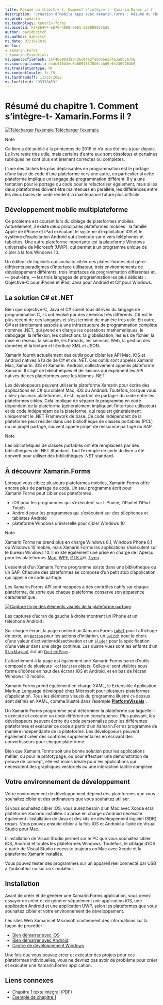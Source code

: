 ```yaml
---
title: Résumé du chapitre 1. Comment s’intègre-t- Xamarin.Forms il ?
description: 'Création d’Mobile Apps avec Xamarin.Forms : Résumé du chapitre 1. Comment s’intègre-t- Xamarin.Forms il ?'
ms.prod: xamarin
ms.technology: xamarin-forms
ms.assetid: F3F864FF-EE70-49D0-90D1-388889037625
author: davidbritch
ms.author: dabritch
ms.date: 07/19/2018
no-loc:
- Xamarin.Forms
- Xamarin.Essentials
ms.openlocfilehash: 1af4b990d388436c04a2feb0abe3d4e3a8bc6756
ms.sourcegitcommit: ebdc016b3ec0b06915170d0cbbd9e0e2469763b9
ms.translationtype: MT
ms.contentlocale: fr-FR
ms.lasthandoff: 11/05/2020
ms.locfileid: "93370453"
---
```

# <a name="summary-of-chapter-1-how-does-no-locxamarinforms-fit-in"></a>Résumé du chapitre 1. Comment s’intègre-t- Xamarin.Forms il ?

[![Télécharger l’exemple](~/media/shared/download.png) Télécharger l’exemple](https://github.com/xamarin/xamarin-forms-book-samples/tree/master/Chapter01)

> [!NOTE]
> Ce livre a été publié à la printemps de 2016 et n’a pas été mis à jour depuis. Le livre reste très utile, mais certains d’entre eux sont obsolètes et certaines rubriques ne sont plus entièrement correctes ou complètes.

L’une des tâches les plus déplaisantes en programmation est le portage d’une base de code d’une plateforme vers une autre, en particulier si cette plateforme implique un langage de programmation différent. Il y a une tentation pour le portage du code pour le refactoriser également, mais si les deux plateformes doivent être maintenues en parallèle, les différences entre les deux bases de code rendent la maintenance future plus difficile.

## <a name="cross-platform-mobile-development"></a>Développement mobile multiplateforme

Ce problème est courant lors du ciblage de plateformes mobiles. Actuellement, il existe deux principales plateformes mobiles : la famille Apple de iPhone et iPad exécutant le système d’exploitation iOS et le système d’exploitation Android qui s’exécute sur divers téléphones et tablettes. Une autre plateforme importante est la plateforme Windows universelle de Microsoft (UWP), qui permet à un programme unique de cibler à la fois Windows 10.

Un éditeur de logiciels qui souhaite cibler ces plates-formes doit gérer différents paradigmes d’interface utilisateur, trois environnements de développement différents, trois interfaces de programmation différentes et, &mdash; peut-être, &mdash; les trois langages de programmation les plus délicats : Objective-C pour iPhone et iPad, Java pour Android et C# pour Windows.

## <a name="the-c-and-net-solution"></a>La solution C# et .NET

Bien que objective-C, Java et C# soient tous dérivés du langage de programmation C, ils ont évolué par des chemins très différents. C# est le plus récent de ces langages et s’est terminé de manière très utile. En outre, C# est étroitement associé à une infrastructure de programmation complète nommée .NET, qui prend en charge les opérations mathématiques, le débogage, la réflexion, les collections, la globalisation, les e/s de fichier, la mise en réseau, la sécurité, les threads, les services Web, la gestion des données et la lecture et l’écriture XML et JSON.

Xamarin fournit actuellement des outils pour cibler les API Mac, iOS et Android natives à l’aide de C# et de .NET. Ces outils sont appelés Xamarin. Mac, Xamarin. iOS et Xamarin. Android, collectivement appelés plateforme Xamarin. Il s’agit de bibliothèques et de liaisons qui expriment les API natives de ces plateformes avec les idiomes .NET.

Les développeurs peuvent utiliser la plateforme Xamarin pour écrire des applications en C# qui ciblent Mac, iOS ou Android. Toutefois, lorsque vous ciblez plusieurs plateformes, il est important de partager du code entre les plateformes cibles. Cela implique de séparer le programme en code dépendant de la plateforme (généralement impliquant l’interface utilisateur) et du code indépendant de la plateforme, qui requiert généralement uniquement le .NET Framework de base. Ce code indépendant de la plateforme peut résider dans une bibliothèque de classes portables (PCL) ou un projet partagé, souvent appelé projet de ressource partagé ou SAP.

> [!NOTE]
> Les bibliothèques de classes portables ont été remplacées par des bibliothèques de .NET Standard. Tout l’exemple de code du livre a été converti pour utiliser des bibliothèques .NET standard.

## <a name="introducing-no-locxamarinforms"></a>À découvrir Xamarin.Forms

Lorsque vous ciblez plusieurs plateformes mobiles, Xamarin.Forms offre encore plus de partage de code. Un seul programme écrit pour Xamarin.Forms peut cibler ces plateformes :

- iOS pour les programmes qui s’exécutent sur l’iPhone, l’iPad et l’iPod Touch
- Android pour les programmes qui s’exécutent sur des téléphones et tablettes Android
- plateforme Windows universelle pour cibler Windows 10

> [!NOTE]
> Xamarin.Forms ne prend plus en charge Windows 8.1, Windows Phone 8,1 ou Windows 10 mobile, mais Xamarin.Forms les applications s’exécutent sur le bureau Windows 10. Il existe également une prise en charge de l’Aperçu pour les plateformes [Mac](~/xamarin-forms/platform/other/mac.md), [WPF](~/xamarin-forms/platform/other/wpf.md), [GTK #](~/xamarin-forms/platform/other/gtk.md)et [Tizen](~/xamarin-forms/platform/other/tizen.md) .

L’essentiel d’un Xamarin.Forms programme existe dans une bibliothèque ou un SAP. Chacune des plateformes se compose d’un petit stub d’application qui appelle ce code partagé.

Les Xamarin.Forms API sont mappées à des contrôles natifs sur chaque plateforme, de sorte que chaque plateforme conserve son apparence caractéristique :

[![Capture triple des éléments visuels de la plateforme partage](images/ch01fg03-small.png "::: No-Loc (Xamarin. Forms) ::: contrôles sur chaque plateforme")](images/ch01fg03-large.png#lightbox "::: No-Loc (Xamarin. Forms) ::: contrôles sur chaque plateforme")

Les captures d’écran de gauche à droite montrent un iPhone et un téléphone Android :

Sur chaque écran, la page contient un Xamarin.Forms [`Label`](xref:Xamarin.Forms.Label) pour l’affichage de texte, un [`Button`](xref:Xamarin.Forms.Button) pour les actions d’initiation, un [`Switch`](xref:Xamarin.Forms.Switch) pour le choix d’une valeur d’activation/désactivation et un [`Slider`](xref:Xamarin.Forms.Slider) pour la spécification d’une valeur dans une plage continue. Les quatre vues sont les enfants d’un [`StackLayout`](xref:Xamarin.Forms.StackLayout) sur un [`ContentPage`](xref:Xamarin.Forms.ContentPage) .

L’attachement à la page est également une Xamarin.Forms barre d’outils composée de plusieurs [`ToolbarItem`](xref:Xamarin.Forms.ToolbarItem) objets. Celles-ci sont visibles sous forme d’icônes en haut des écrans iOS et Android, et en bas de l’écran Windows 10 mobile.

Xamarin.Forms prend également en charge XAML, le Extensible Application Markup Language développé chez Microsoft pour plusieurs plateformes d’application. Tous les éléments visuels du programme illustré ci-dessus sont définis en XAML, comme illustré dans l’exemple [**PlatformVisuals**](https://github.com/xamarin/xamarin-forms-book-samples/tree/master/Chapter01/PlatformVisuals) .

Un Xamarin.Forms programme peut déterminer la plateforme sur laquelle il s’exécute et exécuter un code différent en conséquence. Plus puissant, les développeurs peuvent écrire du code personnalisé pour les différentes plateformes et exécuter ce code à partir d’un Xamarin.Forms programme de manière indépendante de la plateforme. Les développeurs peuvent également créer des contrôles supplémentaires en écrivant des convertisseurs pour chaque plateforme.

Bien que Xamarin.Forms soit une bonne solution pour les applications métier, ou pour le prototypage, ou pour effectuer une démonstration de preuve de concept, elle est moins idéale pour les applications qui nécessitent des graphiques vectoriels ou une interaction tactile complexe.

## <a name="your-development-environment"></a>Votre environnement de développement

Votre environnement de développement dépend des plateformes que vous souhaitez cibler et des ordinateurs que vous souhaitez utiliser.

Si vous souhaitez cibler iOS, vous aurez besoin d’un Mac avec Xcode et la plateforme Xamarin installée. La prise en charge d’Android nécessite également l’installation de Java et des kits de développement logiciel (SDK) requis. Vous pouvez ensuite cibler à la fois iOS et Android à l’aide de Visual Studio pour Mac.

L’installation de Visual Studio permet sur le PC que vous souhaitez cibler iOS, Android et toutes les plateformes Windows. Toutefois, le ciblage d’iOS à partir de Visual Studio nécessite toujours un Mac avec Xcode et la plateforme Xamarin installée.

Vous pouvez tester des programmes sur un appareil réel connecté par USB à l’ordinateur ou sur un simulateur.

## <a name="installation"></a>Installation

Avant de créer et de générer une Xamarin.Forms application, vous devez essayer de créer et de générer séparément une application iOS, une application Android et une application UWP, selon les plateformes que vous souhaitez cibler et votre environnement de développement.

Les sites Web Xamarin et Microsoft contiennent des informations sur la façon de procéder :

- [Bien démarrer avec iOS](~/ios/get-started/index.md)
- [Bien démarrer avec Android](~/android/get-started/index.md)
- [Centre de développement Windows](https://dev.windows.com)

Une fois que vous pouvez créer et exécuter des projets pour ces plateformes individuelles, vous ne devriez pas avoir de problème pour créer et exécuter une Xamarin.Forms application.

## <a name="related-links"></a>Liens connexes

- [Chapitre 1 texte intégral (PDF)](https://download.xamarin.com/developer/xamarin-forms-book/XamarinFormsBook-Ch01-Apr2016.pdf)
- [Exemple de chapitre 1](https://github.com/xamarin/xamarin-forms-book-samples/tree/master/Chapter01)

